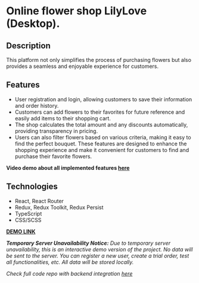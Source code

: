 # Online flower shop LilyLove (Desktop).

## Description
This platform not only simplifies the process of purchasing flowers but also provides a seamless and enjoyable experience for customers.

## Features
- User registration and login, allowing customers to save their information and order history. 
- Customers can add flowers to their favorites for future reference and easily add items to their shopping cart.
- The shop calculates the total amount and any discounts automatically, providing transparency in pricing.
 - Users can also filter flowers based on various criteria, making it easy to find the perfect bouquet. 
These features are designed to enhance the shopping experience and make it convenient for customers to find and purchase their favorite flowers.

**Video demo about all implemented features [here](https://youtu.be/xICWtJwe6VU?si=m8iSzN5txzN9bYJZ&t=128)**

## Technologies
- React, React Router
- Redux, Redux Toolkit, Redux Persist
- TypeScript
- CSS/SCSS

**[DEMO LINK](https://daryna-hnidash.github.io/flower-app-repo)**


***Temporary Server Unavailability Notice:***
*Due to temporary server unavailability, this is an interactive demo version of the project. No data will be sent to the server. You can register a new user, create a trial order, test all functionalities, etc. All data will be stored locally.*

*Check full code repo with backend integration [here](https://github.com/flower-app)*